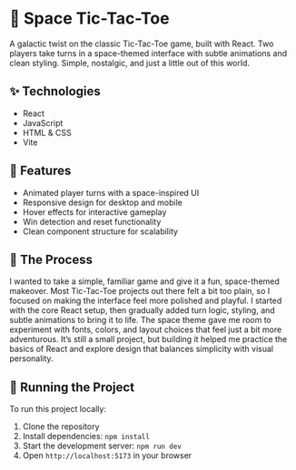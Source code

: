 # 🌌 Space Tic-Tac-Toe

A galactic twist on the classic Tic-Tac-Toe game, built with React. Two players take turns in a space-themed interface with subtle animations and clean styling. Simple, nostalgic, and just a little out of this world.

## ✨ Technologies

- React  
- JavaScript  
- HTML & CSS  
- Vite  


## 🚀 Features

- Animated player turns with a space-inspired UI  
- Responsive design for desktop and mobile  
- Hover effects for interactive gameplay  
- Win detection and reset functionality  
- Clean component structure for scalability  


## 🌠 The Process

I wanted to take a simple, familiar game and give it a fun, space-themed makeover. Most Tic-Tac-Toe projects out there felt a bit too plain, so I focused on making the interface feel more polished and playful. I started with the core React setup, then gradually added turn logic, styling, and subtle animations to bring it to life. The space theme gave me room to experiment with fonts, colors, and layout choices that feel just a bit more adventurous. It’s still a small project, but building it helped me practice the basics of React and explore design that balances simplicity with visual personality.


## 🚦 Running the Project

To run this project locally:

1. Clone the repository
2. Install dependencies: ```npm install```
3. Start the development server: ```npm run dev```
4. Open ```http://localhost:5173``` in your browser
